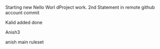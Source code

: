 Starting new Nello Worl dProject work.
2nd Statement in remote github account commit

Kalid added done

Anish3

anish main ruleset
